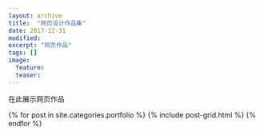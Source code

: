 ```yaml
---
layout: archive
title:  "网页设计作品集"
date: 2017-12-31
modified:
excerpt: "网页作品"
tags: []
image: 
  feature: 
  teaser:
---
```


在此展示网页作品

<div class="tiles">
{% for post in site.categories.portfolio %}
  {% include post-grid.html %}
{% endfor %}
</div><!-- /.tiles 把所有categories 有 portfolio 的列出來-->

